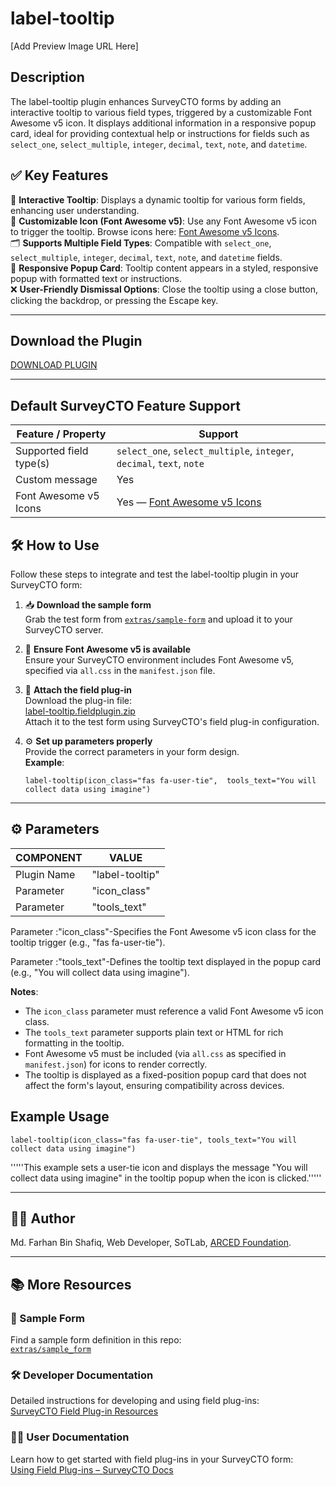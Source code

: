 
# label-tooltip

[Add Preview Image URL Here]

## Description

The label-tooltip plugin enhances SurveyCTO forms by adding an interactive tooltip to various field types, triggered by a customizable Font Awesome v5 icon. It displays additional information in a responsive popup card, ideal for providing contextual help or instructions for fields such as `select_one`, `select_multiple`, `integer`, `decimal`, `text`, `note`, and `datetime`.

## ✅ Key Features

🧩 **Interactive Tooltip**: Displays a dynamic tooltip for various form fields, enhancing user understanding.  
🎨 **Customizable Icon (Font Awesome v5)**: Use any Font Awesome v5 icon to trigger the tooltip. Browse icons here: [Font Awesome v5 Icons](https://fontawesome.com/v5/search).  
🗂️ **Supports Multiple Field Types**: Compatible with `select_one`, `select_multiple`, `integer`, `decimal`, `text`, `note`, and `datetime` fields.  
💬 **Responsive Popup Card**: Tooltip content appears in a styled, responsive popup with formatted text or instructions.  
❌ **User-Friendly Dismissal Options**: Close the tooltip using a close button, clicking the backdrop, or pressing the Escape key.

----------

## Download the Plugin

[DOWNLOAD PLUGIN](https://grok.com/chat/label-tooltip.fieldplugin.zip)

----------

## Default SurveyCTO Feature Support


| Feature / Property | Support |
|--|--|
|  Supported field type(s)|`select_one`, `select_multiple`, `integer`, `decimal`, `text`, `note`  |
| Custom  message| Yes|  
| Font Awesome v5 Icons| Yes — [Font Awesome v5 Icons](https://fontawesome.com/v5/cheatsheet) |


















## 🛠️ How to Use

Follow these steps to integrate and test the label-tooltip plugin in your SurveyCTO form:

1.  📥 **Download the sample form**  
    Grab the test form from [`extras/sample-form`](https://grok.com/chat/extras/sample-form) and upload it to your SurveyCTO server.
    
2.  🎨 **Ensure Font Awesome v5 is available**  
    Ensure your SurveyCTO environment includes Font Awesome v5, specified via `all.css` in the `manifest.json` file.
    
3.  🧩 **Attach the field plug-in**  
    Download the plug-in file:  
    [label-tooltip.fieldplugin.zip](https://grok.com/chat/label-tooltip.fieldplugin.zip)  
    Attach it to the test form using SurveyCTO's field plug-in configuration.
    
4.  ⚙️ **Set up parameters properly**  
    Provide the correct parameters in your form design.  
    **Example**:
    
    ```text
    label-tooltip(icon_class="fas fa-user-tie",  tools_text="You will collect data using imagine")
    
    ```
    

----------

## ⚙️ Parameters
|  COMPONENT|VALUE  | 
|--|--|
| Plugin Name | "label-tooltip" |
|  Parameter|"icon_class" |
|  Parameter| "tools_text" |



Parameter :"icon_class"-Specifies the Font Awesome v5 icon class for the tooltip trigger (e.g., "fas fa-user-tie").

Parameter :"tools_text"-Defines the tooltip text displayed in the popup card (e.g., "You will collect data using imagine").

**Notes**:

-   The `icon_class` parameter must reference a valid Font Awesome v5 icon class.
-   The `tools_text` parameter supports plain text or HTML for rich formatting in the tooltip.
-   Font Awesome v5 must be included (via `all.css` as specified in `manifest.json`) for icons to render correctly.
-   The tooltip is displayed as a fixed-position popup card that does not affect the form's layout, ensuring compatibility across devices.

## Example Usage

```text
label-tooltip(icon_class="fas fa-user-tie", tools_text="You will collect data using imagine")

```

'''''This example sets a user-tie icon and displays the message "You will collect data using imagine" in the tooltip popup when the icon is clicked.'''''

----------

## 👨‍💻 Author

Md. Farhan Bin Shafiq, Web Developer, SoTLab, [ARCED Foundation](https://arced.foundation/).

----------

## 📚 More Resources

### 📄 Sample Form

Find a sample form definition in this repo:  
[`extras/sample_form`](https://grok.com/chat/extras/sample_form)

### 🛠️ Developer Documentation

Detailed instructions for developing and using field plug-ins:  
[SurveyCTO Field Plug-in Resources](https://github.com/surveycto/Field-plug-in-resources)

### 🧑‍🏫 User Documentation

Learn how to get started with field plug-ins in your SurveyCTO form:  
[Using Field Plug-ins – SurveyCTO Docs](https://docs.surveycto.com/02-designing-forms/03-advanced-topics/06.using-field-plug-ins.html)
